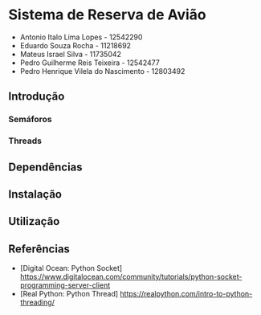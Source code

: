 # Sistema de Reserva de Avião
- Antonio Italo Lima Lopes - 12542290
- Eduardo Souza Rocha - 11218692
- Mateus Israel Silva - 11735042
- Pedro Guilherme Reis Teixeira - 12542477
- Pedro Henrique Vilela do Nascimento - 12803492

## Introdução

### Semáforos

### Threads

## Dependências

## Instalação

## Utilização 

## Referências
- [Digital Ocean: Python Socket] https://www.digitalocean.com/community/tutorials/python-socket-programming-server-client
- [Real Python: Python Thread] https://realpython.com/intro-to-python-threading/
